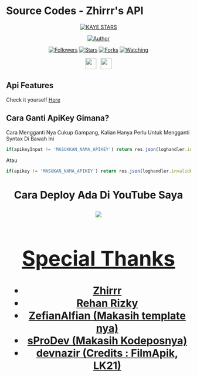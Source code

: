 
 
# Source Codes - Zhirrr's API
<p align="center">
<a href="#"><img title="KAYE STARS" src="https://img.shields.io/badge/REHAN%20KAYE-STARS-red"></a>
</p>
<p align="center">
<a href="github.com/RehanKaye"><img title="Author" src="https://img.shields.io/badge/REHAN%20KAYE-STARS-red"></a>
</p>
<p align="center">
<a href="https://github.com/RehanKaye/followers"><img title="Followers" src="https://img.shields.io/github/followers/RehanKaye?color=red&style=flat-square"></a>
<a href="https://github.com/RehanKaye/api-zeeoneofc/stargazers/"><img title="Stars" src="https://img.shields.io/github/stars/RehanKaye/api-zeeoneofc?color=blue&style=flat-square"></a>
<a href="https://github.com/RehanKaye/api-zeeoneofc/network/members"><img title="Forks" src="https://img.shields.io/github/forks/RehanKaye/api-zeeoneofc?color=red&style=flat-square"></a>
<a href="https://github.com/RehanKaye/api-zeeoneofc/watchers"><img title="Watching" src="https://img.shields.io/github/watchers/RehanKaye/api-zeeoneofc?label=Watchers&color=blue&style=flat-square"></a>
</p>
<p align='center'>
   <a href="https://wa.me/message/6283878680326"><img height="30" src="https://c.top4top.io/p_1837yybbf0.jpeg"></a>&nbsp;&nbsp;
   <a href="https://instagram.com/rehanrizky.m"><img height="30" src="https://raw.githubusercontent.com/TobyG74/TobyG74/main/instagram.jpg"></a>
</P>

## Api Features
Check it yourself [Here](https://api-zeeoneofc.herokuapp.com)


## Cara Ganti ApiKey Gimana?
Cara Mengganti Nya Cukup Gampang, Kalian Hanya Perlu Untuk Mengganti Syntax Di Bawah Ini
```js
if(apikeyInput != 'MASUKKAN_NAMA_APIKEY') return res.json(loghandler.invalidKey)
```
Atau

```js
if(apikey != 'MASUKAN_NAMA_APIKEY') return res.json(loghandler.invalidKey)
```
<h1 align="center"> Cara Deploy Ada Di YouTube Saya
<p align="center">
  <a href="https://youtube.com/channel/UCTwWZV2OwSrxFvIQZ45byAQ"><img src="https://img.shields.io/badge/-Youtube-red?style=flat-square&logo=youtube" /> <br>
  
</p>


# Special Thanks
- Zhirrr
- Rehan Rizky
- ZefianAlfian (Makasih template nya)
- sProDev (Makasih Kodeposnya)
- devnazir (Credits : FilmApik, LK21)
